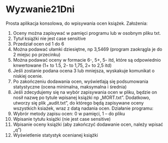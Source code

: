 # Wyzwanie21Dni

Prosta aplikacja konsolowa, do wpisywania ocen książek.
Założenia:
1.	Oceny można zapisywać w pamięci programu lub w osobnym pliku txt.
2.	Tytuł książki nie jest case sensitive
3.	Przedział ocen od 1 do 6
4.	Można podawać ułamki dziesiętne, np 3,5469 (program zaokrągla je do 2 miejsc po przecinku)
5.	Można podawać oceny w formacie 6-, 5+, 5- itd, które są odpowiednio knwertowane (1+ to 1.5, 2- to 1,75, 2+ to 2,5 itd)
6.	Jeśli zostanie podana ocena 3 lub mniejsza, wyskakuje komunikat o niskiej ocenie.
7.	Po zakończeniu dodawania ocen, wyświetlają się podsumowania statystyczne (ocena minimalna, maksymalna i średnia)
8.	Jeśli zdecydujemy się na wybór zapisywania ocen w pliku, będzie on nosił nazwę po tytule wpisanej książki np „MORT.txt”. Dodatkowo, utworzy się plik „audit.txt”, do którego będą zapisywane oceny wszystkich ksiażek, wraz z datą nadania ocen.
Działanie programu:
1.	Wybrór metody zapisu ocen: 0 w pamięci, 1 – do pliku
2.	Wpisanie tytułu książki (nie jest case sensitive)
3.	Wpisanie oceny książki (aby zakończyć dodawanie ocen, należy wpisać „q”)
4.	Wyświetlenie statystyk ocenianej książki

